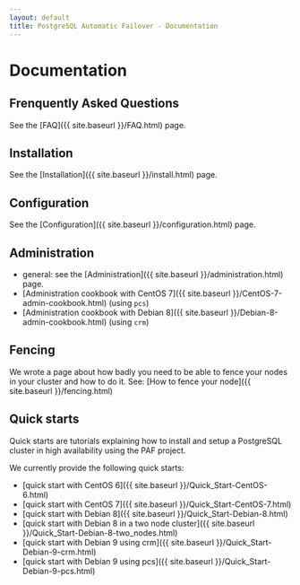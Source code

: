 ```yaml
---
layout: default
title: PostgreSQL Automatic Failover - Documentation
---
```


# Documentation

## Frenquently Asked Questions

See the [FAQ]({{ site.baseurl }}/FAQ.html) page.

## Installation

See the [Installation]({{ site.baseurl }}/install.html) page.

## Configuration

See the [Configuration]({{ site.baseurl }}/configuration.html) page.

## Administration

* general: see the [Administration]({{ site.baseurl }}/administration.html)
  page.
* [Administration cookbook with CentOS 7]({{ site.baseurl }}/CentOS-7-admin-cookbook.html) (using `pcs`)
* [Administration cookbook with Debian 8]({{ site.baseurl }}/Debian-8-admin-cookbook.html) (using `crm`)

## Fencing

We wrote a page about how badly you need to be able to fence your nodes in your
cluster and how to do it. See:
[How to fence your node]({{ site.baseurl }}/fencing.html)

## Quick starts

Quick starts are tutorials explaining how to install and setup a PostgreSQL
cluster in high availability using the PAF project.

We currently provide the following quick starts:

  * [quick start with CentOS 6]({{ site.baseurl }}/Quick_Start-CentOS-6.html)
  * [quick start with CentOS 7]({{ site.baseurl }}/Quick_Start-CentOS-7.html)
  * [quick start with Debian 8]({{ site.baseurl }}/Quick_Start-Debian-8.html)
  * [quick start with Debian 8 in a two node cluster]({{ site.baseurl }}/Quick_Start-Debian-8-two_nodes.html)
  * [quick start with Debian 9 using crm]({{ site.baseurl }}/Quick_Start-Debian-9-crm.html)
  * [quick start with Debian 9 using pcs]({{ site.baseurl }}/Quick_Start-Debian-9-pcs.html)

